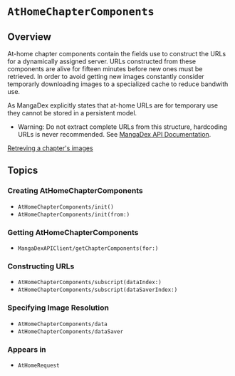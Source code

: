 # ``AtHomeChapterComponents``

## Overview

At-home chapter components contain the fields use to construct the URLs for a dynamically assigned server. URLs constructed from these components are alive for fifteen minutes before new ones must be retrieved. In order to avoid getting new images constantly consider temporarly downloading images to a specialized cache to reduce bandwith use. 

As MangaDex explicitly states that at-home URLs are for temporary use they cannot be stored in a persistent model.

- Warning: Do not extract complete URLs from this structure, hardcoding URLs is never recommended.
          See [MangaDex API Documentation](https://api.mangadex.org/docs/04-chapter/retrieving-chapter/#about-hardcoding-base-urls).

 [Retreving a chapter's images](https://api.mangadex.org/docs/04-chapter/retrieving-chapter/)

## Topics

### Creating AtHomeChapterComponents

- ``AtHomeChapterComponents/init()``
- ``AtHomeChapterComponents/init(from:)``

### Getting AtHomeChapterComponents

- ``MangaDexAPIClient/getChapterComponents(for:)``

### Constructing URLs

- ``AtHomeChapterComponents/subscript(dataIndex:)``
- ``AtHomeChapterComponents/subscript(dataSaverIndex:)``

### Specifying Image Resolution

- ``AtHomeChapterComponents/data``
- ``AtHomeChapterComponents/dataSaver``

### Appears in

- ``AtHomeRequest``
